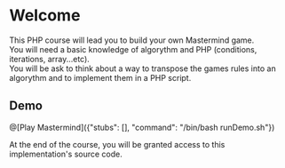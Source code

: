 # Welcome

This PHP course will lead you to build your own Mastermind game.  
You will need a basic knowledge of algorythm and PHP (conditions, iterations, array...etc).  
You will be ask to think about a way to transpose the games rules into an algorythm and to implement them in a PHP script.

## Demo

@[Play Mastermind]({"stubs": [], "command": "/bin/bash runDemo.sh"})

At the end of the course, you will be granted access to this implementation's source code.  

